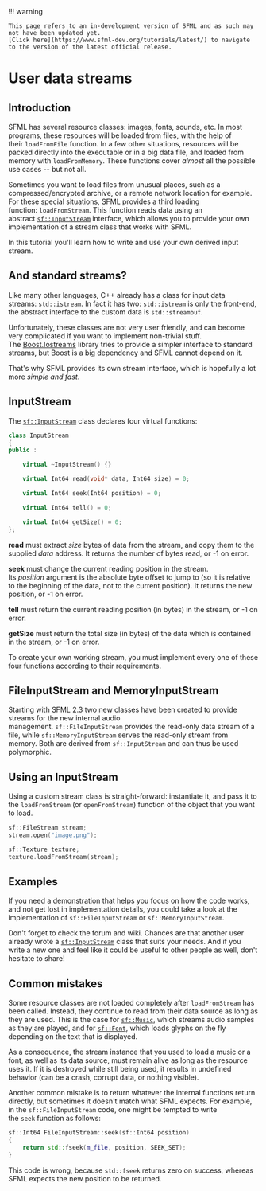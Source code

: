 !!! warning

    This page refers to an in-development version of SFML and as such may not have been updated yet.  
    [Click here](https://www.sfml-dev.org/tutorials/latest/) to navigate to the version of the latest official release.

# User data streams

## Introduction

SFML has several resource classes: images, fonts, sounds, etc. In most programs, these resources will be loaded from files, with the help of their `loadFromFile` function. In a few other situations, resources will be packed directly into the executable or in a big data file, and loaded from memory with `loadFromMemory`. These functions cover _almost_ all the possible use cases -- but not all.

Sometimes you want to load files from unusual places, such as a compressed/encrypted archive, or a remote network location for example. For these special situations, SFML provides a third loading function: `loadFromStream`. This function reads data using an abstract [`sf::InputStream`](https://www.sfml-dev.org/documentation/3.0.0/classsf_1_1InputStream.php "sf::InputStream documentation") interface, which allows you to provide your own implementation of a stream class that works with SFML.

In this tutorial you'll learn how to write and use your own derived input stream.

## And standard streams?

Like many other languages, C++ already has a class for input data streams: `std::istream`. In fact it has two: `std::istream` is only the front-end, the abstract interface to the custom data is `std::streambuf`.

Unfortunately, these classes are not very user friendly, and can become very complicated if you want to implement non-trivial stuff. The [Boost.Iostreams](http://www.boost.org/doc/libs/1_49_0/libs/iostreams/doc/index.html "Boost.Iostreams") library tries to provide a simpler interface to standard streams, but Boost is a big dependency and SFML cannot depend on it.

That's why SFML provides its own stream interface, which is hopefully a lot more _simple and fast_.

## InputStream

The [`sf::InputStream`](https://www.sfml-dev.org/documentation/3.0.0/classsf_1_1InputStream.php "sf::InputStream documentation") class declares four virtual functions:

```cpp
class InputStream
{
public :

    virtual ~InputStream() {}

    virtual Int64 read(void* data, Int64 size) = 0;

    virtual Int64 seek(Int64 position) = 0;

    virtual Int64 tell() = 0;

    virtual Int64 getSize() = 0;
};
```

**read** must extract _size_ bytes of data from the stream, and copy them to the supplied _data_ address. It returns the number of bytes read, or -1 on error.

**seek** must change the current reading position in the stream. Its _position_ argument is the absolute byte offset to jump to (so it is relative to the beginning of the data, not to the current position). It returns the new position, or -1 on error.

**tell** must return the current reading position (in bytes) in the stream, or -1 on error.

**getSize** must return the total size (in bytes) of the data which is contained in the stream, or -1 on error.

To create your own working stream, you must implement every one of these four functions according to their requirements.

## FileInputStream and MemoryInputStream

Starting with SFML 2.3 two new classes have been created to provide streams for the new internal audio management. `sf::FileInputStream` provides the read-only data stream of a file, while `sf::MemoryInputStream` serves the read-only stream from memory. Both are derived from `sf::InputStream` and can thus be used polymorphic.

## Using an InputStream

Using a custom stream class is straight-forward: instantiate it, and pass it to the `loadFromStream` (or `openFromStream`) function of the object that you want to load.

```cpp
sf::FileStream stream;
stream.open("image.png");

sf::Texture texture;
texture.loadFromStream(stream);
```

## Examples

If you need a demonstration that helps you focus on how the code works, and not get lost in implementation details, you could take a look at the implementation of `sf::FileInputStream` or `sf::MemoryInputStream`.

Don't forget to check the forum and wiki. Chances are that another user already wrote a [`sf::InputStream`](https://www.sfml-dev.org/documentation/3.0.0/classsf_1_1InputStream.php "sf::InputStream documentation") class that suits your needs. And if you write a new one and feel like it could be useful to other people as well, don't hesitate to share!

## Common mistakes

Some resource classes are not loaded completely after `loadFromStream` has been called. Instead, they continue to read from their data source as long as they are used. This is the case for [`sf::Music`](https://www.sfml-dev.org/documentation/3.0.0/classsf_1_1Music.php "sf::Music documentation"), which streams audio samples as they are played, and for [`sf::Font`](https://www.sfml-dev.org/documentation/3.0.0/classsf_1_1Font.php "sf::Font documentation"), which loads glyphs on the fly depending on the text that is displayed.

As a consequence, the stream instance that you used to load a music or a font, as well as its data source, must remain alive as long as the resource uses it. If it is destroyed while still being used, it results in undefined behavior (can be a crash, corrupt data, or nothing visible).

Another common mistake is to return whatever the internal functions return directly, but sometimes it doesn't match what SFML expects. For example, in the `sf::FileInputStream` code, one might be tempted to write the `seek` function as follows:

```cpp
sf::Int64 FileInputStream::seek(sf::Int64 position)
{
    return std::fseek(m_file, position, SEEK_SET);
}
```

This code is wrong, because `std::fseek` returns zero on success, whereas SFML expects the new position to be returned.
